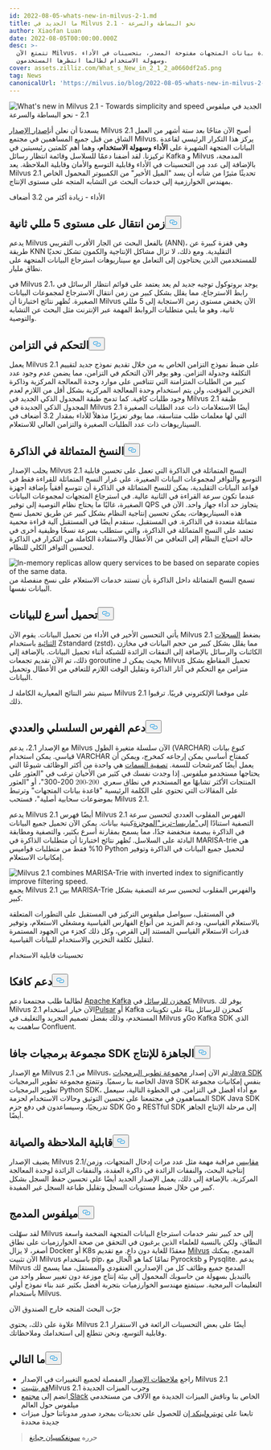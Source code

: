 ```yaml
---
id: 2022-08-05-whats-new-in-milvus-2-1.md
title: ما الجديد في Milvus 2.1 - نحو البساطة والسرعة
author: Xiaofan Luan
date: 2022-08-05T00:00:00.000Z
desc: >-
  تتمتع الآن Milvus، قاعدة بيانات المتجهات مفتوحة المصدر، بتحسينات في الأداء
  وسهولة الاستخدام لطالما انتظرها المستخدمون.
cover: assets.zilliz.com/What_s_New_in_2_1_2_a0660df2a5.png
tag: News
canonicalUrl: 'https://milvus.io/blog/2022-08-05-whats-new-in-milvus-2-1.md'
---
```

<p>
  
   <span class="img-wrapper"> <img translate="no" src="https://assets.zilliz.com/What_s_New_in_2_1_2_a0660df2a5.png" alt="What's new in Milvus 2.1 - Towards simplicity and speed" class="doc-image" id="what's-new-in-milvus-2.1---towards-simplicity-and-speed" />
   </span> <span class="img-wrapper"> <span>الجديد في ميلفوس 2.1 - نحو البساطة والسرعة</span> </span></p>
<p>يسعدنا أن نعلن أن<a href="https://milvus.io/docs/v2.1.x/release_notes.md">إصدار الإصدار</a> Milvus 2.1 أصبح الآن متاحًا بعد ستة أشهر من العمل الشاق من قبل جميع المساهمين في مجتمع Milvus. يركز هذا التكرار الرئيسي لقاعدة البيانات المتجهة الشهيرة على <strong>الأداء</strong> <strong>وسهولة الاستخدام،</strong> وهما أهم كلمتين رئيسيتين في تركيزنا. لقد أضفنا دعمًا للسلاسل وقائمة انتظار رسائل Kafka و Milvus المدمجة، بالإضافة إلى عدد من التحسينات في الأداء وقابلية التوسع والأمان وقابلية الملاحظة. يعد Milvus 2.1 تحديثًا مثيرًا من شأنه أن يسد "الميل الأخير" من الكمبيوتر المحمول الخاص بمهندس الخوارزمية إلى خدمات البحث عن التشابه المتجه على مستوى الإنتاج.</p>
<custom-h1>الأداء - زيادة أكثر من 3.2 أضعاف</custom-h1><h2 id="5ms-level-latency" class="common-anchor-header">زمن انتقال على مستوى 5 مللي ثانية<button data-href="#5ms-level-latency" class="anchor-icon" translate="no">
      <svg translate="no"
        aria-hidden="true"
        focusable="false"
        height="20"
        version="1.1"
        viewBox="0 0 16 16"
        width="16"
      >
        <path
          fill="#0092E4"
          fill-rule="evenodd"
          d="M4 9h1v1H4c-1.5 0-3-1.69-3-3.5S2.55 3 4 3h4c1.45 0 3 1.69 3 3.5 0 1.41-.91 2.72-2 3.25V8.59c.58-.45 1-1.27 1-2.09C10 5.22 8.98 4 8 4H4c-.98 0-2 1.22-2 2.5S3 9 4 9zm9-3h-1v1h1c1 0 2 1.22 2 2.5S13.98 12 13 12H9c-.98 0-2-1.22-2-2.5 0-.83.42-1.64 1-2.09V6.25c-1.09.53-2 1.84-2 3.25C6 11.31 7.55 13 9 13h4c1.45 0 3-1.69 3-3.5S14.5 6 13 6z"
        ></path>
      </svg>
    </button></h2><p>يدعم Milvus بالفعل البحث عن الجار الأقرب التقريبي (ANN)، وهي قفزة كبيرة عن طريقة KNN التقليدية. ومع ذلك، لا تزال مشاكل الإنتاجية والكمون تشكل تحديًا للمستخدمين الذين يحتاجون إلى التعامل مع سيناريوهات استرجاع البيانات المتجهة على نطاق مليار.</p>
<p>في Milvus 2.1، يوجد بروتوكول توجيه جديد لم يعد يعتمد على قوائم انتظار الرسائل في رابط الاسترجاع، مما يقلل بشكل كبير من زمن انتقال الاسترجاع لمجموعات البيانات الصغيرة. تُظهر نتائج اختبارنا أن Milvus الآن يخفض مستوى زمن الاستجابة إلى 5 مللي ثانية، وهو ما يلبي متطلبات الروابط المهمة عبر الإنترنت مثل البحث عن التشابه والتوصية.</p>
<h2 id="Concurrency-control" class="common-anchor-header">التحكم في التزامن<button data-href="#Concurrency-control" class="anchor-icon" translate="no">
      <svg translate="no"
        aria-hidden="true"
        focusable="false"
        height="20"
        version="1.1"
        viewBox="0 0 16 16"
        width="16"
      >
        <path
          fill="#0092E4"
          fill-rule="evenodd"
          d="M4 9h1v1H4c-1.5 0-3-1.69-3-3.5S2.55 3 4 3h4c1.45 0 3 1.69 3 3.5 0 1.41-.91 2.72-2 3.25V8.59c.58-.45 1-1.27 1-2.09C10 5.22 8.98 4 8 4H4c-.98 0-2 1.22-2 2.5S3 9 4 9zm9-3h-1v1h1c1 0 2 1.22 2 2.5S13.98 12 13 12H9c-.98 0-2-1.22-2-2.5 0-.83.42-1.64 1-2.09V6.25c-1.09.53-2 1.84-2 3.25C6 11.31 7.55 13 9 13h4c1.45 0 3-1.69 3-3.5S14.5 6 13 6z"
        ></path>
      </svg>
    </button></h2><p>يعمل Milvus 2.1 على ضبط نموذج التزامن الخاص به من خلال تقديم نموذج جديد لتقييم التكلفة وجدولة التزامن. وهو يوفر الآن التحكم في التزامن، مما يضمن عدم وجود عدد كبير من الطلبات المتزامنة التي تتنافس على موارد وحدة المعالجة المركزية وذاكرة التخزين المؤقت، ولن يتم استخدام وحدة المعالجة المركزية بشكل أقل من اللازم لعدم وجود طلبات كافية. كما تدمج طبقة المجدول الذكي الجديد في Milvus 2.1 طبقة المجدول الذكي الجديدة في Milvus 2.1 أيضًا الاستعلامات ذات عدد الطلبات الصغيرة التي لها معلمات طلب متناسقة، مما يوفر تعزيزًا مذهلاً للأداء بمقدار 3.2 أضعاف في السيناريوهات ذات عدد الطلبات الصغيرة والتزامن العالي للاستعلام.</p>
<h2 id="In-memory-replicas" class="common-anchor-header">النسخ المتماثلة في الذاكرة<button data-href="#In-memory-replicas" class="anchor-icon" translate="no">
      <svg translate="no"
        aria-hidden="true"
        focusable="false"
        height="20"
        version="1.1"
        viewBox="0 0 16 16"
        width="16"
      >
        <path
          fill="#0092E4"
          fill-rule="evenodd"
          d="M4 9h1v1H4c-1.5 0-3-1.69-3-3.5S2.55 3 4 3h4c1.45 0 3 1.69 3 3.5 0 1.41-.91 2.72-2 3.25V8.59c.58-.45 1-1.27 1-2.09C10 5.22 8.98 4 8 4H4c-.98 0-2 1.22-2 2.5S3 9 4 9zm9-3h-1v1h1c1 0 2 1.22 2 2.5S13.98 12 13 12H9c-.98 0-2-1.22-2-2.5 0-.83.42-1.64 1-2.09V6.25c-1.09.53-2 1.84-2 3.25C6 11.31 7.55 13 9 13h4c1.45 0 3-1.69 3-3.5S14.5 6 13 6z"
        ></path>
      </svg>
    </button></h2><p>يجلب الإصدار Milvus 2.1 النسخ المتماثلة في الذاكرة التي تعمل على تحسين قابلية التوسع والتوافر لمجموعات البيانات الصغيرة. على غرار النسخ المتماثلة للقراءة فقط في قواعد البيانات التقليدية، يمكن للنسخ المتماثلة في الذاكرة أن تتوسع أفقياً بإضافة أجهزة عندما تكون سرعة القراءة في الثانية عالية. في استرجاع المتجهات لمجموعات البيانات الصغيرة، غالبًا ما يحتاج نظام التوصية إلى توفير QPS يتجاوز حد أداء جهاز واحد. الآن في هذه السيناريوهات، يمكن تحسين إنتاجية النظام بشكل كبير عن طريق تحميل نسخ متماثلة متعددة في الذاكرة. في المستقبل، سنقدم أيضًا في المستقبل آلية قراءة محمية تعتمد على النسخ المتماثلة في الذاكرة، والتي ستطلب بسرعة نسخًا وظيفية أخرى في حالة احتياج النظام إلى التعافي من الأعطال والاستفادة الكاملة من التكرار في الذاكرة لتحسين التوافر الكلي للنظام.</p>
<p>
  
   <span class="img-wrapper"> <img translate="no" src="https://assets.zilliz.com/What_s_New_in_Milvus_2_1_Figure_1_excalidraw_1f7fe3c998.png" alt="In-memory replicas allow query services to be based on separate
copies of the same data." class="doc-image" id="in-memory-replicas-allow-query-services-to-be-based-on-separate-copies-of-the-same-data." />
   </span> <span class="img-wrapper"> <span>تسمح النسخ المتماثلة داخل الذاكرة بأن تستند خدمات الاستعلام على نسخ منفصلة من البيانات نفسها</span>. </span></p>
<h2 id="Faster-data-loading" class="common-anchor-header">تحميل أسرع للبيانات<button data-href="#Faster-data-loading" class="anchor-icon" translate="no">
      <svg translate="no"
        aria-hidden="true"
        focusable="false"
        height="20"
        version="1.1"
        viewBox="0 0 16 16"
        width="16"
      >
        <path
          fill="#0092E4"
          fill-rule="evenodd"
          d="M4 9h1v1H4c-1.5 0-3-1.69-3-3.5S2.55 3 4 3h4c1.45 0 3 1.69 3 3.5 0 1.41-.91 2.72-2 3.25V8.59c.58-.45 1-1.27 1-2.09C10 5.22 8.98 4 8 4H4c-.98 0-2 1.22-2 2.5S3 9 4 9zm9-3h-1v1h1c1 0 2 1.22 2 2.5S13.98 12 13 12H9c-.98 0-2-1.22-2-2.5 0-.83.42-1.64 1-2.09V6.25c-1.09.53-2 1.84-2 3.25C6 11.31 7.55 13 9 13h4c1.45 0 3-1.69 3-3.5S14.5 6 13 6z"
        ></path>
      </svg>
    </button></h2><p>يأتي التحسين الأخير في الأداء من تحميل البيانات. يقوم الآن Milvus 2.1 بضغط <a href="https://milvus.io/docs/v2.1.x/glossary.md#Log-snapshot">السجلات الثنائية</a> باستخدام Zstandard (zstd)، مما يقلل بشكل كبير من حجم البيانات في مخازن الكائنات والرسائل بالإضافة إلى النفقات الزائدة للشبكة أثناء تحميل البيانات. بالإضافة إلى ذلك، تم الآن تقديم تجمعات goroutine بحيث يمكن لـ Milvus تحميل المقاطع بشكل متزامن مع التحكم في آثار الذاكرة وتقليل الوقت اللازم للتعافي من الأعطال وتحميل البيانات.</p>
<p>سيتم نشر النتائج المعيارية الكاملة لـ Milvus 2.1 على موقعنا الإلكتروني قريبًا. ترقبوا ذلك.</p>
<h2 id="String-and-scalar-index-support" class="common-anchor-header">دعم الفهرس السلسلي والعددي<button data-href="#String-and-scalar-index-support" class="anchor-icon" translate="no">
      <svg translate="no"
        aria-hidden="true"
        focusable="false"
        height="20"
        version="1.1"
        viewBox="0 0 16 16"
        width="16"
      >
        <path
          fill="#0092E4"
          fill-rule="evenodd"
          d="M4 9h1v1H4c-1.5 0-3-1.69-3-3.5S2.55 3 4 3h4c1.45 0 3 1.69 3 3.5 0 1.41-.91 2.72-2 3.25V8.59c.58-.45 1-1.27 1-2.09C10 5.22 8.98 4 8 4H4c-.98 0-2 1.22-2 2.5S3 9 4 9zm9-3h-1v1h1c1 0 2 1.22 2 2.5S13.98 12 13 12H9c-.98 0-2-1.22-2-2.5 0-.83.42-1.64 1-2.09V6.25c-1.09.53-2 1.84-2 3.25C6 11.31 7.55 13 9 13h4c1.45 0 3-1.69 3-3.5S14.5 6 13 6z"
        ></path>
      </svg>
    </button></h2><p>مع الإصدار 2.1، يدعم Milvus الآن سلسلة متغيرة الطول (VARCHAR) كنوع بيانات قياسي. يمكن استخدام VARCHAR كمفتاح أساسي يمكن إرجاعه كمخرج، ويمكن أن يعمل أيضًا كمرشحات للسمة. <a href="https://milvus.io/docs/v2.1.x/hybridsearch.md">تصفية السمات</a> هي واحدة من أكثر الوظائف شيوعًا التي يحتاجها مستخدمو ميلفوس. إذا وجدت نفسك في كثير من الأحيان ترغب في &quot;العثور على المنتجات الأكثر تشابهًا مع المستخدم في نطاق سعري <span class="katex"><span class="katex-mathml"><math xmlns="http://www.w3.org/1998/Math/MathML"><semantics><mrow><mo>200-200</mo></mrow><annotation encoding="application/x-tex">-</annotation></semantics></math></span><span class="katex-html" aria-hidden="true"><span class="base"><span class="strut" style="height:0.7278em;vertical-align:-0.0833em;"></span><span class="mord">200-300</span></span></span></span>&quot;، أو &quot;العثور على المقالات التي تحتوي على الكلمة الرئيسية &quot;قاعدة بيانات المتجهات&quot; وترتبط بموضوعات سحابية أصلية&quot;، فستحب Milvus 2.1.</p>
<p>يدعم Milvus 2.1 أيضًا فهرس Milvus 2.1 الفهرس المقلوب العددي لتحسين سرعة التصفية استنادًا إلى<a href="https://github.com/s-yata/marisa-trie">"ماريسا-تريز"</a><a href="https://www.cs.le.ac.uk/people/ond1/XMLcomp/confersWEA06_LOUDS.pdf">الموجزة</a>كبنية بيانات. يمكن الآن تحميل جميع البيانات في الذاكرة ببصمة منخفضة جدًا، مما يسمح بمقارنة أسرع بكثير، والتصفية ومطابقة البادئة على السلاسل. تُظهر نتائج اختبارنا أن متطلبات الذاكرة في MARISA-trie هي 10% فقط من متطلبات قواميس Python لتحميل جميع البيانات في الذاكرة وتوفير إمكانيات الاستعلام.</p>
<p>
  
   <span class="img-wrapper"> <img translate="no" src="https://assets.zilliz.com/What_s_new_in_Milvus_Figure_2_excalidraw_a1149aca96.png" alt="Milvus 2.1 combines MARISA-Trie with inverted index to significantly improve filtering speed." class="doc-image" id="milvus-2.1-combines-marisa-trie-with-inverted-index-to-significantly-improve-filtering-speed." />
   </span> <span class="img-wrapper"> <span>يجمع Milvus 2.1 بين MARISA-Trie والفهرس المقلوب لتحسين سرعة التصفية بشكل كبير.</span> </span></p>
<p>في المستقبل، سيواصل ميلفوس التركيز في المستقبل على التطورات المتعلقة بالاستعلام القياسي، ودعم المزيد من أنواع الفهارس القياسية ومشغلي الاستعلام، وتوفير قدرات الاستعلام القياسي المستند إلى القرص، وكل ذلك كجزء من الجهود المستمرة لتقليل تكلفة التخزين والاستخدام للبيانات القياسية.</p>
<custom-h1>تحسينات قابلية الاستخدام</custom-h1><h2 id="Kafka-support" class="common-anchor-header">دعم كافكا<button data-href="#Kafka-support" class="anchor-icon" translate="no">
      <svg translate="no"
        aria-hidden="true"
        focusable="false"
        height="20"
        version="1.1"
        viewBox="0 0 16 16"
        width="16"
      >
        <path
          fill="#0092E4"
          fill-rule="evenodd"
          d="M4 9h1v1H4c-1.5 0-3-1.69-3-3.5S2.55 3 4 3h4c1.45 0 3 1.69 3 3.5 0 1.41-.91 2.72-2 3.25V8.59c.58-.45 1-1.27 1-2.09C10 5.22 8.98 4 8 4H4c-.98 0-2 1.22-2 2.5S3 9 4 9zm9-3h-1v1h1c1 0 2 1.22 2 2.5S13.98 12 13 12H9c-.98 0-2-1.22-2-2.5 0-.83.42-1.64 1-2.09V6.25c-1.09.53-2 1.84-2 3.25C6 11.31 7.55 13 9 13h4c1.45 0 3-1.69 3-3.5S14.5 6 13 6z"
        ></path>
      </svg>
    </button></h2><p>لطالما طلب مجتمعنا دعم <a href="https://kafka.apache.org">Apache Kafka</a> <a href="https://milvus.io/docs/v2.1.x/deploy_pulsar.md">كمخزن للرسائل</a> في Milvus. يوفر لك Milvus 2.1 الآن خيار استخدام<a href="https://pulsar.apache.org">Pulsar</a> أو Kafka كمخزن للرسائل بناءً على تكوينات المستخدم، وذلك بفضل تصميم التجريد والتغليف في Milvus وGo Kafka SDK الذي ساهمت به Confluent.</p>
<h2 id="Production-ready-Java-SDK" class="common-anchor-header">مجموعة برمجيات جافا SDK الجاهزة للإنتاج<button data-href="#Production-ready-Java-SDK" class="anchor-icon" translate="no">
      <svg translate="no"
        aria-hidden="true"
        focusable="false"
        height="20"
        version="1.1"
        viewBox="0 0 16 16"
        width="16"
      >
        <path
          fill="#0092E4"
          fill-rule="evenodd"
          d="M4 9h1v1H4c-1.5 0-3-1.69-3-3.5S2.55 3 4 3h4c1.45 0 3 1.69 3 3.5 0 1.41-.91 2.72-2 3.25V8.59c.58-.45 1-1.27 1-2.09C10 5.22 8.98 4 8 4H4c-.98 0-2 1.22-2 2.5S3 9 4 9zm9-3h-1v1h1c1 0 2 1.22 2 2.5S13.98 12 13 12H9c-.98 0-2-1.22-2-2.5 0-.83.42-1.64 1-2.09V6.25c-1.09.53-2 1.84-2 3.25C6 11.31 7.55 13 9 13h4c1.45 0 3-1.69 3-3.5S14.5 6 13 6z"
        ></path>
      </svg>
    </button></h2><p>مع الإصدار Milvus 2.1 من Milvus، تم الآن إصدار <a href="https://github.com/milvus-io/milvus-sdk-java">مجموعة تطوير البرمجيات Java SDK</a> الخاصة بنا رسميًا. وتتمتع مجموعة تطوير البرمجيات Java SDK بنفس إمكانيات مجموعة تطوير البرمجيات Python SDK، مع أداء أفضل في التزامن. في الخطوة التالية، سيعمل المساهمون في مجتمعنا على تحسين التوثيق وحالات الاستخدام لحزمة SDK Java SDK تدريجيًا، وسيساعدون في دفع حزم SDK Go و RESTful SDK إلى مرحلة الإنتاج الجاهز أيضًا.</p>
<h2 id="Observability-and-maintainability" class="common-anchor-header">قابلية الملاحظة والصيانة<button data-href="#Observability-and-maintainability" class="anchor-icon" translate="no">
      <svg translate="no"
        aria-hidden="true"
        focusable="false"
        height="20"
        version="1.1"
        viewBox="0 0 16 16"
        width="16"
      >
        <path
          fill="#0092E4"
          fill-rule="evenodd"
          d="M4 9h1v1H4c-1.5 0-3-1.69-3-3.5S2.55 3 4 3h4c1.45 0 3 1.69 3 3.5 0 1.41-.91 2.72-2 3.25V8.59c.58-.45 1-1.27 1-2.09C10 5.22 8.98 4 8 4H4c-.98 0-2 1.22-2 2.5S3 9 4 9zm9-3h-1v1h1c1 0 2 1.22 2 2.5S13.98 12 13 12H9c-.98 0-2-1.22-2-2.5 0-.83.42-1.64 1-2.09V6.25c-1.09.53-2 1.84-2 3.25C6 11.31 7.55 13 9 13h4c1.45 0 3-1.69 3-3.5S14.5 6 13 6z"
        ></path>
      </svg>
    </button></h2><p>يضيف الإصدار Milvus 2.1<a href="https://milvus.io/docs/v2.1.x/metrics_dashboard.md">مقاييس</a> مراقبة مهمة مثل عدد مرات إدخال المتجهات، وزمن/إنتاجية البحث، والنفقات الزائدة في ذاكرة العقدة، والنفقات الزائدة لوحدة المعالجة المركزية. بالإضافة إلى ذلك، يعمل الإصدار الجديد أيضًا على تحسين حفظ السجل بشكل كبير من خلال ضبط مستويات السجل وتقليل طباعة السجل غير المفيدة.</p>
<h2 id="Embedded-Milvus" class="common-anchor-header">ميلفوس المدمج<button data-href="#Embedded-Milvus" class="anchor-icon" translate="no">
      <svg translate="no"
        aria-hidden="true"
        focusable="false"
        height="20"
        version="1.1"
        viewBox="0 0 16 16"
        width="16"
      >
        <path
          fill="#0092E4"
          fill-rule="evenodd"
          d="M4 9h1v1H4c-1.5 0-3-1.69-3-3.5S2.55 3 4 3h4c1.45 0 3 1.69 3 3.5 0 1.41-.91 2.72-2 3.25V8.59c.58-.45 1-1.27 1-2.09C10 5.22 8.98 4 8 4H4c-.98 0-2 1.22-2 2.5S3 9 4 9zm9-3h-1v1h1c1 0 2 1.22 2 2.5S13.98 12 13 12H9c-.98 0-2-1.22-2-2.5 0-.83.42-1.64 1-2.09V6.25c-1.09.53-2 1.84-2 3.25C6 11.31 7.55 13 9 13h4c1.45 0 3-1.69 3-3.5S14.5 6 13 6z"
        ></path>
      </svg>
    </button></h2><p>لقد سهّلت Milvus إلى حد كبير نشر خدمات استرجاع البيانات المتجهة الضخمة واسعة النطاق، ولكن بالنسبة للعلماء الذين يرغبون في التحقق من صحة الخوارزميات على نطاق أصغر، لا يزال Docker أو K8s معقدًا للغاية دون داعٍ. مع تقديم <a href="https://github.com/milvus-io/embd-milvus">Milvus</a> المدمج، يمكنك الآن تثبيت Milvus باستخدام pip، تمامًا كما هو الحال مع Pyrocksb و Pysqlite. يدعم Milvus المدمج جميع وظائف كل من الإصدارين العنقودي والمستقل، مما يسمح لك بالتبديل بسهولة من حاسوبك المحمول إلى بيئة إنتاج موزعة دون تغيير سطر واحد من التعليمات البرمجية. سيتمتع مهندسو الخوارزميات بتجربة أفضل بكثير عند بناء نموذج أولي باستخدام Milvus.</p>
<custom-h1>جرّب البحث المتجه خارج الصندوق الآن</custom-h1><p>علاوة على ذلك، يحتوي Milvus 2.1 أيضًا على بعض التحسينات الرائعة في الاستقرار وقابلية التوسع، ونحن نتطلع إلى استخدامك وملاحظاتك.</p>
<h2 id="Whats-next" class="common-anchor-header">ما التالي<button data-href="#Whats-next" class="anchor-icon" translate="no">
      <svg translate="no"
        aria-hidden="true"
        focusable="false"
        height="20"
        version="1.1"
        viewBox="0 0 16 16"
        width="16"
      >
        <path
          fill="#0092E4"
          fill-rule="evenodd"
          d="M4 9h1v1H4c-1.5 0-3-1.69-3-3.5S2.55 3 4 3h4c1.45 0 3 1.69 3 3.5 0 1.41-.91 2.72-2 3.25V8.59c.58-.45 1-1.27 1-2.09C10 5.22 8.98 4 8 4H4c-.98 0-2 1.22-2 2.5S3 9 4 9zm9-3h-1v1h1c1 0 2 1.22 2 2.5S13.98 12 13 12H9c-.98 0-2-1.22-2-2.5 0-.83.42-1.64 1-2.09V6.25c-1.09.53-2 1.84-2 3.25C6 11.31 7.55 13 9 13h4c1.45 0 3-1.69 3-3.5S14.5 6 13 6z"
        ></path>
      </svg>
    </button></h2><ul>
<li>راجع <a href="https://milvus.io/docs/v2.1.x/release_notes.md">ملاحظات الإصدار</a> المفصلة لجميع التغييرات في الإصدار Milvus 2.1</li>
<li><a href="https://milvus.io/docs/v2.1.x/install_standalone-docker.md">قم بتثبيت</a>Milvus 2.1 وجرب الميزات الجديدة</li>
<li>انضم إلى <a href="https://slack.milvus.io/">مجتمع Slack</a> الخاص بنا وناقش الميزات الجديدة مع الآلاف من مستخدمي ميلفوس حول العالم</li>
<li>تابعنا على <a href="https://twitter.com/milvusio">تويتر</a><a href="https://www.linkedin.com/company/the-milvus-project">ولينكد إن</a> للحصول على تحديثات بمجرد صدور مدوناتنا حول ميزات جديدة محددة</li>
</ul>
<blockquote>
<p>حرره <a href="https://github.com/songxianj">سونغكسيان جيانغ</a></p>
</blockquote>
